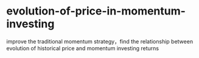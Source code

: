 # evolution-of-price-in-momentum-investing
improve the traditional momentum strategy，find the relationship between evolution of historical price and momentum investing returns
